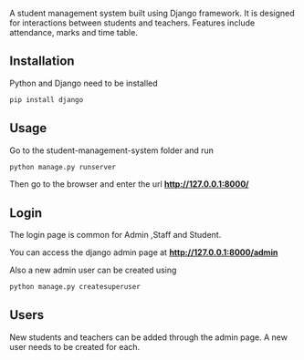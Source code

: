 A student management system built using Django framework. It is designed for interactions between students and teachers. Features include attendance, marks and time table.


## Installation

Python and Django need to be installed

```bash
pip install django
```

## Usage

Go to the student-management-system folder and run

```bash
python manage.py runserver
```
Then go to the browser and enter the url **http://127.0.0.1:8000/**


## Login

The login page is common for Admin ,Staff and Student.

You can access the django admin page at **http://127.0.0.1:8000/admin**

Also a new admin user can be created using

```bash
python manage.py createsuperuser
```

## Users

New students and teachers can be added through the admin page. A new user needs to be created for each.
